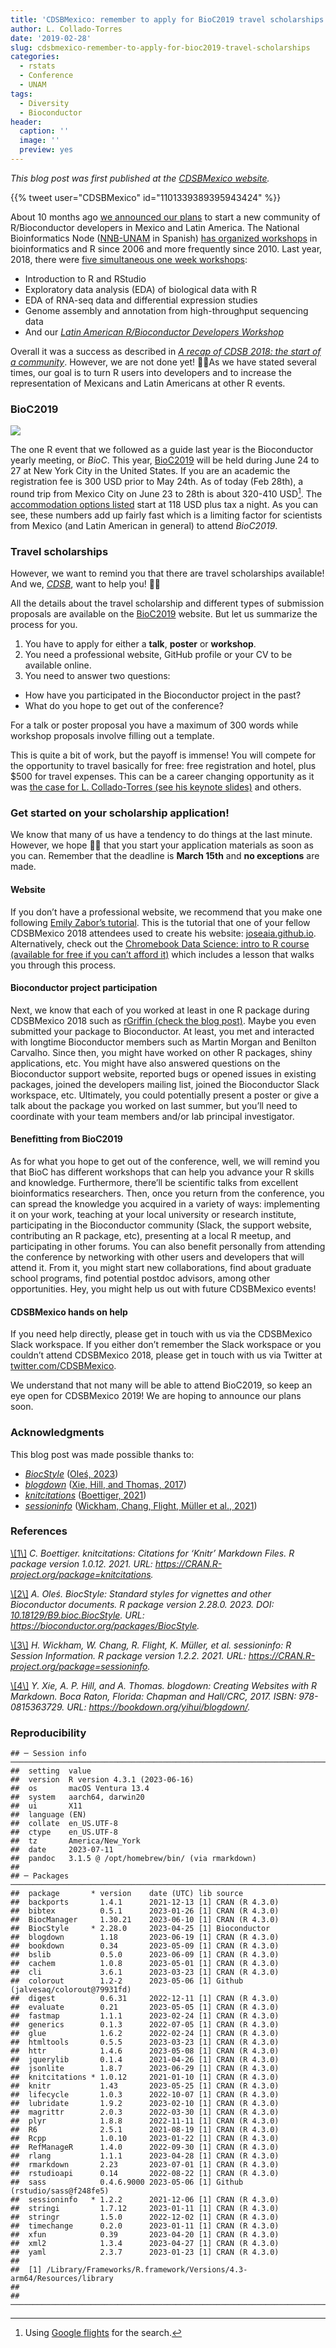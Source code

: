 ```yaml
---
title: 'CDSBMexico: remember to apply for BioC2019 travel scholarships'
author: L. Collado-Torres
date: '2019-02-28'
slug: cdsbmexico-remember-to-apply-for-bioc2019-travel-scholarships
categories:
  - rstats
  - Conference
  - UNAM
tags:
  - Diversity
  - Bioconductor
header:
  caption: ''
  image: ''
  preview: yes
---
```


*This blog post was first published at the [CDSBMexico website](https://comunidadbioinfo.github.io/post/cdsbmexico-remember-to-apply-for-bioc2019-travel-scholarships/).*

{{% tweet user="CDSBMexico" id="1101339389395943424" %}}

About 10 months ago [we announced our plans](http://lcolladotor.github.io/2018/04/19/latin-american-r-bioconductor-developers-workshop-2018/#.XHiaE1NKg0o) to start a new community of R/Bioconductor developers in Mexico and Latin America. The National Bioinformatics Node ([NNB-UNAM](http://www.nnb.unam.mx/) in Spanish) [has organized workshops](http://congresos.nnb.unam.mx/) in bioinformatics and R since 2006 and more frequently since 2010. Last year, 2018, there were [five simultaneous one week workshops](http://congresos.nnb.unam.mx/TIB2018/):

- Introduction to R and RStudio
- Exploratory data analysis (EDA) of biological data with R
- EDA of RNA-seq data and differential expression studies
- Genome assembly and annotation from high-throughput sequencing data
- And our [*Latin American R/Bioconductor Developers Workshop*](http://congresos.nnb.unam.mx/TIB2018/r-bioconductor-developers-workshop-2018/)

Overall it was a success as described in [*A recap of CDSB 2018: the start of a community*](https://comunidadbioinfo.github.io/post/a-recap-of-cdsb-2018-the-start-of-a-community/). However, we are not done yet! 💪🏽As we have stated several times, our goal is to turn R users into developers and to increase the representation of Mexicans and Latin Americans at other R events.

### BioC2019

![](http://bioconductor.org/images/logo_bioconductor.gif)

The one R event that we followed as a guide last year is the Bioconductor yearly meeting, or *BioC*. This year, [BioC2019](https://bioc2019.bioconductor.org/index) will be held during June 24 to 27 at New York City in the United States. If you are an academic the registration fee is 300 USD prior to May 24th. As of today (Feb 28th), a round trip from Mexico City on June 23 to 28th is about 320-410 USD[^1]. The [accommodation options listed](https://bioc2019.bioconductor.org/travel-accommodations) start at 118 USD plus tax a night. As you can see, these numbers add up fairly fast which is a limiting factor for scientists from Mexico (and Latin American in general) to attend *BioC2019*.

### Travel scholarships

However, we want to remind you that there are travel scholarships available! And we, [*CDSB*](https://comunidadbioinfo.github.io/), want to help you! 🙌🏽

All the details about the travel scholarship and different types of submission proposals are available on the [BioC2019](https://bioc2019.bioconductor.org/call-for-abstracts) website. But let us summarize the process for you.

1.  You have to apply for either a **talk**, **poster** or **workshop**.
2.  You need a professional website, GitHub profile or your CV to be available online.
3.  You need to answer two questions:

- How have you participated in the Bioconductor project in the past?
- What do you hope to get out of the conference?

For a talk or poster proposal you have a maximum of 300 words while workshop proposals involve filling out a template.

This is quite a bit of work, but the payoff is immense! You will compete for the opportunity to travel basically for free: free registration and hotel, plus \$500 for travel expenses. This can be a career changing opportunity as it was [the case for L. Collado-Torres (see his keynote slides)](https://speakerdeck.com/lcolladotor/cdsbmexico) and others.

### Get started on your scholarship application!

We know that many of us have a tendency to do things at the last minute. However, we hope 🙏🏽
that you start your application materials as soon as you can. Remember that the deadline is **March 15th** and **no exceptions** are made.

#### Website

If you don’t have a professional website, we recommend that you make one following [Emily Zabor’s tutorial](https://www.emilyzabor.com/tutorials/rmarkdown_websites_tutorial.html). This is the tutorial that one of your fellow CDSBMexico 2018 attendees used to create his website: [joseaia.github.io](https://joseaia.github.io/). Alternatively, check out the [Chromebook Data Science: intro to R course (available for free if you can’t afford it)](https://leanpub.com/universities/courses/jhu/cbds-intro-r) which includes a lesson that walks you through this process.

#### Bioconductor project participation

Next, we know that each of you worked at least in one R package during CDSBMexico 2018 such as [rGriffin (check the blog post)](https://comunidadbioinfo.github.io/post/r-gene-regulatory-interaction-formulator-for-inquiring-networks/). Maybe you even submitted your package to Bioconductor. At least, you met and interacted with longtime Bioconductor members such as Martin Morgan and Benilton Carvalho. Since then, you might have worked on other R packages, shiny applications, etc. You might have also answered questions on the Bioconductor support website, reported bugs or opened issues in existing packages, joined the developers mailing list, joined the Bioconductor Slack workspace, etc. Ultimately, you could potentially present a poster or give a talk about the package you worked on last summer, but you’ll need to coordinate with your team members and/or lab principal investigator.

#### Benefitting from BioC2019

As for what you hope to get out of the conference, well, we will remind you that BioC has different workshops that can help you advance your R skills and knowledge. Furthermore, there’ll be scientific talks from excellent bioinformatics researchers. Then, once you return from the conference, you can spread the knowledge you acquired in a variety of ways: implementing it on your work, teaching at your local university or research institute, participating in the Bioconductor community (Slack, the support website, contributing an R package, etc), presenting at a local R meetup, and participating in other forums. You can also benefit personally from attending the conference by networking with other users and developers that will attend it. From it, you might start new collaborations, find about graduate school programs, find potential postdoc advisors, among other opportunities. Hey, you might help us out with future CDSBMexico events!

#### CDSBMexico hands on help

If you need help directly, please get in touch with us via the CDSBMexico Slack workspace. If you either don’t remember the Slack workspace or you couldn’t attend CDSBMexico 2018, please get in touch with us via Twitter at [twitter.com/CDSBMexico](https://twitter.com/CDSBMexico).

We understand that not many will be able to attend BioC2019, so keep an eye open for CDSBMexico 2019! We are hoping to announce our plans soon.

### Acknowledgments

This blog post was made possible thanks to:

- *[BiocStyle](https://bioconductor.org/packages/3.17/BiocStyle)* <a id='cite-Oles_2023'></a>(<a href='https://bioconductor.org/packages/BiocStyle'>Oleś, 2023</a>)
- *[blogdown](https://CRAN.R-project.org/package=blogdown)* <a id='cite-Xie_2017'></a>(<a href='https://bookdown.org/yihui/blogdown/'>Xie, Hill, and Thomas, 2017</a>)
- *[knitcitations](https://CRAN.R-project.org/package=knitcitations)* <a id='cite-Boettiger_2021'></a>(<a href='https://CRAN.R-project.org/package=knitcitations'>Boettiger, 2021</a>)
- *[sessioninfo](https://CRAN.R-project.org/package=sessioninfo)* <a id='cite-Wickham_2021'></a>(<a href='https://CRAN.R-project.org/package=sessioninfo'>Wickham, Chang, Flight, Müller et al., 2021</a>)

### References

<p>
<a id='bib-Boettiger_2021'></a><a href="#cite-Boettiger_2021">\[1\]</a><cite>
C. Boettiger.
<em>knitcitations: Citations for ‘Knitr’ Markdown Files</em>.
R package version 1.0.12.
2021.
URL: <a href="https://CRAN.R-project.org/package=knitcitations">https://CRAN.R-project.org/package=knitcitations</a>.</cite>
</p>
<p>
<a id='bib-Oles_2023'></a><a href="#cite-Oles_2023">\[2\]</a><cite>
A. Oleś.
<em>BiocStyle: Standard styles for vignettes and other Bioconductor documents</em>.
R package version 2.28.0.
2023.
DOI: <a href="https://doi.org/10.18129/B9.bioc.BiocStyle">10.18129/B9.bioc.BiocStyle</a>.
URL: <a href="https://bioconductor.org/packages/BiocStyle">https://bioconductor.org/packages/BiocStyle</a>.</cite>
</p>
<p>
<a id='bib-Wickham_2021'></a><a href="#cite-Wickham_2021">\[3\]</a><cite>
H. Wickham, W. Chang, R. Flight, K. Müller, et al.
<em>sessioninfo: R Session Information</em>.
R package version 1.2.2.
2021.
URL: <a href="https://CRAN.R-project.org/package=sessioninfo">https://CRAN.R-project.org/package=sessioninfo</a>.</cite>
</p>
<p>
<a id='bib-Xie_2017'></a><a href="#cite-Xie_2017">\[4\]</a><cite>
Y. Xie, A. P. Hill, and A. Thomas.
<em>blogdown: Creating Websites with R Markdown</em>.
Boca Raton, Florida: Chapman and Hall/CRC, 2017.
ISBN: 978-0815363729.
URL: <a href="https://bookdown.org/yihui/blogdown/">https://bookdown.org/yihui/blogdown/</a>.</cite>
</p>

### Reproducibility

    ## ─ Session info ───────────────────────────────────────────────────────────────────────────────────────────────────────
    ##  setting  value
    ##  version  R version 4.3.1 (2023-06-16)
    ##  os       macOS Ventura 13.4
    ##  system   aarch64, darwin20
    ##  ui       X11
    ##  language (EN)
    ##  collate  en_US.UTF-8
    ##  ctype    en_US.UTF-8
    ##  tz       America/New_York
    ##  date     2023-07-11
    ##  pandoc   3.1.5 @ /opt/homebrew/bin/ (via rmarkdown)
    ## 
    ## ─ Packages ───────────────────────────────────────────────────────────────────────────────────────────────────────────
    ##  package       * version    date (UTC) lib source
    ##  backports       1.4.1      2021-12-13 [1] CRAN (R 4.3.0)
    ##  bibtex          0.5.1      2023-01-26 [1] CRAN (R 4.3.0)
    ##  BiocManager     1.30.21    2023-06-10 [1] CRAN (R 4.3.0)
    ##  BiocStyle     * 2.28.0     2023-04-25 [1] Bioconductor
    ##  blogdown        1.18       2023-06-19 [1] CRAN (R 4.3.0)
    ##  bookdown        0.34       2023-05-09 [1] CRAN (R 4.3.0)
    ##  bslib           0.5.0      2023-06-09 [1] CRAN (R 4.3.0)
    ##  cachem          1.0.8      2023-05-01 [1] CRAN (R 4.3.0)
    ##  cli             3.6.1      2023-03-23 [1] CRAN (R 4.3.0)
    ##  colorout        1.2-2      2023-05-06 [1] Github (jalvesaq/colorout@79931fd)
    ##  digest          0.6.31     2022-12-11 [1] CRAN (R 4.3.0)
    ##  evaluate        0.21       2023-05-05 [1] CRAN (R 4.3.0)
    ##  fastmap         1.1.1      2023-02-24 [1] CRAN (R 4.3.0)
    ##  generics        0.1.3      2022-07-05 [1] CRAN (R 4.3.0)
    ##  glue            1.6.2      2022-02-24 [1] CRAN (R 4.3.0)
    ##  htmltools       0.5.5      2023-03-23 [1] CRAN (R 4.3.0)
    ##  httr            1.4.6      2023-05-08 [1] CRAN (R 4.3.0)
    ##  jquerylib       0.1.4      2021-04-26 [1] CRAN (R 4.3.0)
    ##  jsonlite        1.8.7      2023-06-29 [1] CRAN (R 4.3.0)
    ##  knitcitations * 1.0.12     2021-01-10 [1] CRAN (R 4.3.0)
    ##  knitr           1.43       2023-05-25 [1] CRAN (R 4.3.0)
    ##  lifecycle       1.0.3      2022-10-07 [1] CRAN (R 4.3.0)
    ##  lubridate       1.9.2      2023-02-10 [1] CRAN (R 4.3.0)
    ##  magrittr        2.0.3      2022-03-30 [1] CRAN (R 4.3.0)
    ##  plyr            1.8.8      2022-11-11 [1] CRAN (R 4.3.0)
    ##  R6              2.5.1      2021-08-19 [1] CRAN (R 4.3.0)
    ##  Rcpp            1.0.10     2023-01-22 [1] CRAN (R 4.3.0)
    ##  RefManageR      1.4.0      2022-09-30 [1] CRAN (R 4.3.0)
    ##  rlang           1.1.1      2023-04-28 [1] CRAN (R 4.3.0)
    ##  rmarkdown       2.23       2023-07-01 [1] CRAN (R 4.3.0)
    ##  rstudioapi      0.14       2022-08-22 [1] CRAN (R 4.3.0)
    ##  sass            0.4.6.9000 2023-05-06 [1] Github (rstudio/sass@f248fe5)
    ##  sessioninfo   * 1.2.2      2021-12-06 [1] CRAN (R 4.3.0)
    ##  stringi         1.7.12     2023-01-11 [1] CRAN (R 4.3.0)
    ##  stringr         1.5.0      2022-12-02 [1] CRAN (R 4.3.0)
    ##  timechange      0.2.0      2023-01-11 [1] CRAN (R 4.3.0)
    ##  xfun            0.39       2023-04-20 [1] CRAN (R 4.3.0)
    ##  xml2            1.3.4      2023-04-27 [1] CRAN (R 4.3.0)
    ##  yaml            2.3.7      2023-01-23 [1] CRAN (R 4.3.0)
    ## 
    ##  [1] /Library/Frameworks/R.framework/Versions/4.3-arm64/Resources/library
    ## 
    ## ──────────────────────────────────────────────────────────────────────────────────────────────────────────────────────

[^1]: Using [Google flights](https://www.google.com/flights) for the search.
